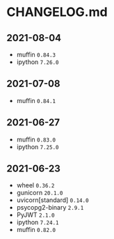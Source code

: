 # CHANGELOG.md

## 2021-08-04

* muffin ``0.84.3``
* ipython ``7.26.0``

## 2021-07-08

* muffin ``0.84.1``

## 2021-06-27

* muffin ``0.83.0``
* ipython ``7.25.0``

## 2021-06-23

* wheel ``0.36.2``
* gunicorn ``20.1.0``
* uvicorn[standard] ``0.14.0``
* psycopg2-binary ``2.9.1``
* PyJWT ``2.1.0``
* ipython ``7.24.1``
* muffin ``0.82.0``

